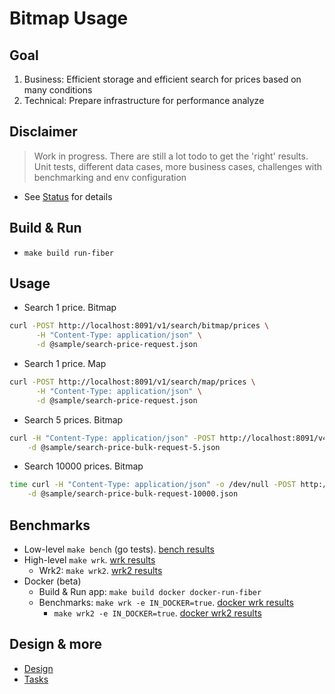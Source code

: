 # Bitmap Usage

## Goal

1. Business: Efficient storage and efficient search for prices based on many conditions
2. Technical: Prepare infrastructure for performance analyze

## Disclaimer
> Work in progress. There are still a lot todo to get the 'right' results.
> Unit tests, different data cases, more business cases, challenges with benchmarking and env configuration

* See [Status](docs/status.md) for details

## Build & Run
* `make build run-fiber`

## Usage  
* Search 1 price. Bitmap 
```bash
curl -POST http://localhost:8091/v1/search/bitmap/prices \
      -H "Content-Type: application/json" \
      -d @sample/search-price-request.json
```
* Search 1 price. Map
```bash
curl -POST http://localhost:8091/v1/search/map/prices \
      -H "Content-Type: application/json" \
      -d @sample/search-price-request.json
```
* Search 5 prices. Bitmap
```bash
curl -H "Content-Type: application/json" -POST http://localhost:8091/v4/search/bitmap/bulk/prices \
    -d @sample/search-price-bulk-request-5.json
```
* Search 10000 prices. Bitmap
```bash
time curl -H "Content-Type: application/json" -o /dev/null -POST http://localhost:8091/v4/search/bitmap/bulk/prices \
    -d @sample/search-price-bulk-request-10000.json
```

## Benchmarks
* Low-level `make bench` (go tests). [bench results](benchmark/Prices-487k-PricesPerOffering-9.7k/benchmark-results.txt)
* High-level `make wrk`. [wrk results](benchmark/wrk)
  * Wrk2: `make wrk2`. [wrk2 results](benchmark/wrk2)
* Docker (beta) 
  * Build & Run app: `make build docker docker-run-fiber`
  * Benchmarks: `make wrk -e IN_DOCKER=true`. [docker wrk results](benchmark/docker/wrk)
    * `make wrk2 -e IN_DOCKER=true`. [docker wrk2 results](benchmark/docker/wrk2)

## Design & more
* [Design](docs/design.md)
* [Tasks](docs/tasks.md)